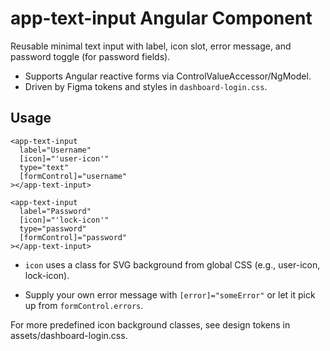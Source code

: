 # app-text-input Angular Component

Reusable minimal text input with label, icon slot, error message, and password toggle (for password fields).  
* Supports Angular reactive forms via ControlValueAccessor/NgModel.  
* Driven by Figma tokens and styles in `dashboard-login.css`.

## Usage

```
<app-text-input
  label="Username"
  [icon]="'user-icon'"
  type="text"
  [formControl]="username"
></app-text-input>

<app-text-input
  label="Password"
  [icon]="'lock-icon'"
  type="password"
  [formControl]="password"
></app-text-input>
```
- `icon` uses a class for SVG background from global CSS (e.g., user-icon, lock-icon).

- Supply your own error message with `[error]="someError"` or let it pick up from `formControl.errors`.

For more predefined icon background classes, see design tokens in assets/dashboard-login.css.
